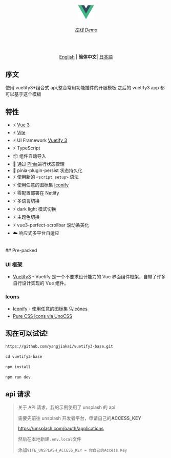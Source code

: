 <p align='center' style="margin-top:80px">
  <img src='/src/assets/logo.svg' alt='Vitesse - Opinionated Vite Starter Template' width='50'/>
</p>

<h6 align='center'>
<a href="https://marvelous-sunflower-cb8d70.netlify.app/">在线 Demo</a>
</h6>

<br>

<p align='center'>
<a href="https://github.com/yangjiakai/vuetify3-base/blob/master/README.md">English</a> | <b>简体中文</b>| <a href="https://github.com/yangjiakai/vuetify3-base/blob/master/README.jp.md">日本語</a>
</p>

## 序文

使用 vuetify3+组合式 api,整合常用功能插件的开服模板,之后的 vuetify3 app 都可以基于这个模板

## 特性

- ⚡️ [Vue 3](https://github.com/vuejs/core)
- ⚡️ [Vite](https://github.com/vitejs/vite)
- ⚡️ UI Framework [Vuetify 3](https://next.vuetifyjs.com/en/)
- ⚡️ TypeScript
- 📦 组件自动导入
- 🍍 通过 [Pinia](https://pinia.vuejs.org/)进行状态管理
- 🍍 pinia-plugin-persist 状态持久化
- ⚡️ 使用新的 `<script setup>` 语法
- ⚡️ 使用任意的图标集 [Iconify](https://icon-sets.iconify.design/)
- ⚡️ 零配置部署在 Netlify
- ⚡️ 多语言切换
- ⚡️ dark light 模式切换
- ⚡️ 主题色切换
- ⚡️ vue3-perfect-scrollbar 滚动条美化
- ☁️ 响应式多平台自适应

<br>
## Pre-packed

### UI 框架

- [Vuetify3](https://next.vuetifyjs.com/en/) - Vuetify 是一个不要求设计能力的 Vue 界面组件框架，自带了许多自行设计实现的 Vue 组件。

### Icons

- [Iconify](https://iconify.design) - 使用任意的图标集 [🔍Icônes](https://icones.netlify.app/)
- [Pure CSS Icons via UnoCSS](https://github.com/antfu/unocss/tree/main/packages/preset-icons)

## 现在可以试试!

```
https://github.com/yangjiakai/vuetify3-base.git

cd vuetify3-base

npm install

npm run dev

```

## api 请求

> 关于 API 请求，我的示例使用了 unsplash 的 api
>
> 需要先前往 unsplash 开发者平台，申请自己的**ACCESS_KEY**
>
> https://unsplash.com/oauth/applications
>
> 然后在本地新建`.env.local`文件
>
> 添加`VITE_UNSPLASH_ACCESS_KEY = 你自己的Access Key`
